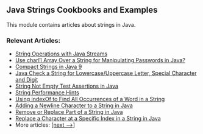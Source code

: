 ## Java Strings Cookbooks and Examples

This module contains articles about strings in Java.

### Relevant Articles:
- [String Operations with Java Streams](https://www.baeldung.com/java-stream-operations-on-strings)
- [Use char[] Array Over a String for Manipulating Passwords in Java?](https://www.baeldung.com/java-storing-passwords)
- [Compact Strings in Java 9](https://www.baeldung.com/java-9-compact-string)
- [Java Check a String for Lowercase/Uppercase Letter, Special Character and Digit](https://www.baeldung.com/java-lowercase-uppercase-special-character-digit-regex)
- [String Not Empty Test Assertions in Java](https://www.baeldung.com/java-assert-string-not-empty)
- [String Performance Hints](https://www.baeldung.com/java-string-performance)
- [Using indexOf to Find All Occurrences of a Word in a String](https://www.baeldung.com/java-indexOf-find-string-occurrences)
- [Adding a Newline Character to a String in Java](https://www.baeldung.com/java-string-newline)
- [Remove or Replace Part of a String in Java](https://www.baeldung.com/java-remove-replace-string-part)
- [Replace a Character at a Specific Index in a String in Java](https://www.baeldung.com/java-replace-character-at-index)
- More articles: [[next -->]](/java-strings-2)
